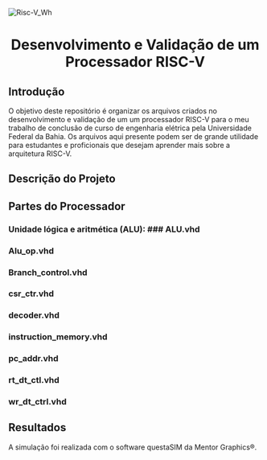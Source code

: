 ![Risc-V_Wh](https://user-images.githubusercontent.com/107667180/174465164-17c4fbd2-0d7e-44c0-b095-8b68d4964870.png)
# 
<h1 align="center">Desenvolvimento e Validação de um Processador
RISC-V</h1>

## Introdução

   O objetivo deste repositório é organizar os arquivos criados no desenvolvimento e validação de um um processador RISC-V para o meu trabalho de conclusão de curso de engenharia elétrica pela Universidade Federal da Bahia. Os arquivos aqui presente podem ser de grande utilidade para estudantes e proficionais que desejam aprender mais sobre a arquitetura RISC-V.


## Descrição do Projeto



## Partes do Processador

### Unidade lógica e aritmética (ALU): ### ALU.vhd
### Alu_op.vhd
### Branch_control.vhd
### csr_ctr.vhd
### decoder.vhd
### instruction_memory.vhd
### pc_addr.vhd
### rt_dt_ctl.vhd
### wr_dt_ctrl.vhd




## Resultados

A simulação foi realizada com o software questaSIM da Mentor Graphics®. 



